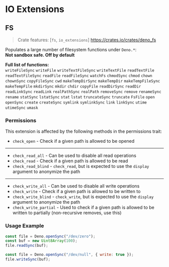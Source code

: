 # IO Extensions
## FS
> Crate features: [`fs`, `io_extensions`]
> <https://crates.io/crates/deno_fs>  

Populates a large number of filesystem functions under `Deno.*`:  
**Not sandbox safe. Off by default**

**Full list of functions:**  
`writeFileSync` `writeFile` `writeTextFileSync` `writeTextFile` `readTextFile` `readTextFileSync` `readFile` `readFileSync` `watchFs` `chmodSync` `chmod` `chown` `chownSync` `copyFileSync` `cwd` `makeTempDirSync` `makeTempDir` `makeTempFileSync` `makeTempFile` `mkdirSync` `mkdir` `chdir` `copyFile` `readDirSync` `readDir` `readLinkSync` `readLink` `realPathSync` `realPath` `removeSync` `remove` `renameSync` `rename` `statSync` `lstatSync` `stat` `lstat` `truncateSync` `truncate` `FsFile` `open` `openSync` `create` `createSync` `symlink` `symlinkSync` `link` `linkSync` `utime` `utimeSync` `umask`

### Permissions
This extension is affected by the following methods in the permissions trait:
- `check_open` - Check if a given path is allowed to be opened
-----
- `check_read_all` - Can be used to disable all read operations
- `check_read` - Check if a given path is allowed to be read
- `check_read_blind` - `check_read`, but is expected to use the `display` argument to anonymize the path
-----
- `check_write_all` - Can be used to disable all write operations
- `check_write` - Check if a given path is allowed to be written to
- `check_write_blind` - `check_write`, but is expected to use the `display` argument to anonymize the path
- `check_write_partial` - Used to check if a given path is allowed to be written to partially (non-recursive removes, use this)

### Usage Example
```javascript
const file = Deno.openSync("/dev/zero");
const buf = new Uint8Array(100);
file.readSync(buf);

const file = Deno.openSync("/dev/null", { write: true });
file.writeSync(buf);
```